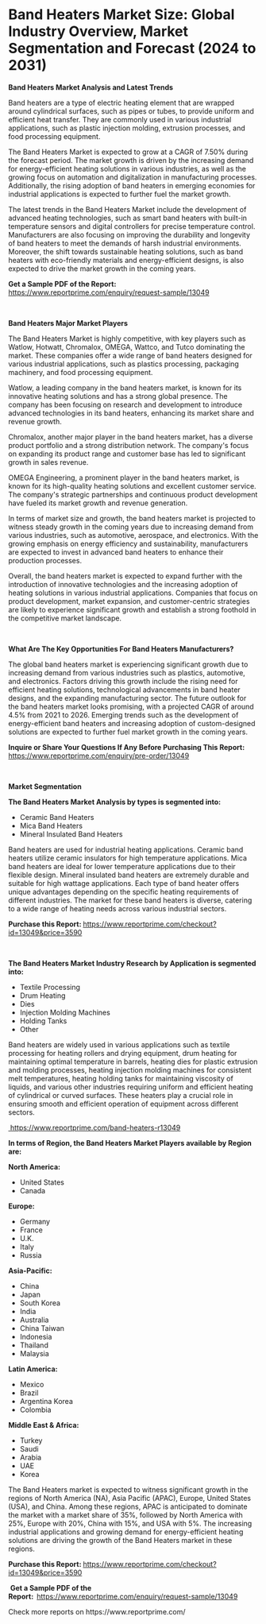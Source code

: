 <p><h1>Band Heaters Market Size: Global Industry Overview, Market Segmentation and Forecast (2024 to 2031)</h1></p><p><strong>Band Heaters Market Analysis and Latest Trends</strong></p>
<p><p>Band heaters are a type of electric heating element that are wrapped around cylindrical surfaces, such as pipes or tubes, to provide uniform and efficient heat transfer. They are commonly used in various industrial applications, such as plastic injection molding, extrusion processes, and food processing equipment.</p><p>The Band Heaters Market is expected to grow at a CAGR of 7.50% during the forecast period. The market growth is driven by the increasing demand for energy-efficient heating solutions in various industries, as well as the growing focus on automation and digitalization in manufacturing processes. Additionally, the rising adoption of band heaters in emerging economies for industrial applications is expected to further fuel the market growth.</p><p>The latest trends in the Band Heaters Market include the development of advanced heating technologies, such as smart band heaters with built-in temperature sensors and digital controllers for precise temperature control. Manufacturers are also focusing on improving the durability and longevity of band heaters to meet the demands of harsh industrial environments. Moreover, the shift towards sustainable heating solutions, such as band heaters with eco-friendly materials and energy-efficient designs, is also expected to drive the market growth in the coming years.</p></p>
<p><strong>Get a Sample PDF of the Report:&nbsp;</strong> <a href="https://www.reportprime.com/enquiry/request-sample/13049">https://www.reportprime.com/enquiry/request-sample/13049</a></p>
<p>&nbsp;</p>
<p><strong>Band Heaters Major Market Players</strong></p>
<p><p>The Band Heaters Market is highly competitive, with key players such as Watlow, Hotwatt, Chromalox, OMEGA, Wattco, and Tutco dominating the market. These companies offer a wide range of band heaters designed for various industrial applications, such as plastics processing, packaging machinery, and food processing equipment.</p><p>Watlow, a leading company in the band heaters market, is known for its innovative heating solutions and has a strong global presence. The company has been focusing on research and development to introduce advanced technologies in its band heaters, enhancing its market share and revenue growth.</p><p>Chromalox, another major player in the band heaters market, has a diverse product portfolio and a strong distribution network. The company's focus on expanding its product range and customer base has led to significant growth in sales revenue.</p><p>OMEGA Engineering, a prominent player in the band heaters market, is known for its high-quality heating solutions and excellent customer service. The company's strategic partnerships and continuous product development have fueled its market growth and revenue generation.</p><p>In terms of market size and growth, the band heaters market is projected to witness steady growth in the coming years due to increasing demand from various industries, such as automotive, aerospace, and electronics. With the growing emphasis on energy efficiency and sustainability, manufacturers are expected to invest in advanced band heaters to enhance their production processes.</p><p>Overall, the band heaters market is expected to expand further with the introduction of innovative technologies and the increasing adoption of heating solutions in various industrial applications. Companies that focus on product development, market expansion, and customer-centric strategies are likely to experience significant growth and establish a strong foothold in the competitive market landscape.</p></p>
<p>&nbsp;</p>
<p><strong>What Are The Key Opportunities For Band Heaters Manufacturers?</strong></p>
<p><p>The global band heaters market is experiencing significant growth due to increasing demand from various industries such as plastics, automotive, and electronics. Factors driving this growth include the rising need for efficient heating solutions, technological advancements in band heater designs, and the expanding manufacturing sector. The future outlook for the band heaters market looks promising, with a projected CAGR of around 4.5% from 2021 to 2026. Emerging trends such as the development of energy-efficient band heaters and increasing adoption of custom-designed solutions are expected to further fuel market growth in the coming years.</p></p>
<p><strong>Inquire or Share Your Questions If Any Before Purchasing This Report:</strong> <a href="https://www.reportprime.com/enquiry/pre-order/13049">https://www.reportprime.com/enquiry/pre-order/13049</a></p>
<p>&nbsp;</p>
<p><strong>Market Segmentation</strong></p>
<p><strong>The Band Heaters Market Analysis by types is segmented into:</strong></p>
<p><ul><li>Ceramic Band Heaters</li><li>Mica Band Heaters</li><li>Mineral Insulated Band Heaters</li></ul></p>
<p><p>Band heaters are used for industrial heating applications. Ceramic band heaters utilize ceramic insulators for high temperature applications. Mica band heaters are ideal for lower temperature applications due to their flexible design. Mineral insulated band heaters are extremely durable and suitable for high wattage applications. Each type of band heater offers unique advantages depending on the specific heating requirements of different industries. The market for these band heaters is diverse, catering to a wide range of heating needs across various industrial sectors.</p></p>
<p><strong>Purchase this Report:&nbsp;</strong><a href="https://www.reportprime.com/checkout?id=13049&price=3590">https://www.reportprime.com/checkout?id=13049&price=3590</a></p>
<p>&nbsp;</p>
<p><strong>The Band Heaters Market Industry Research by Application is segmented into:</strong></p>
<p><ul><li>Textile Processing</li><li>Drum Heating</li><li>Dies</li><li>Injection Molding Machines</li><li>Holding Tanks</li><li>Other</li></ul></p>
<p><p>Band heaters are widely used in various applications such as textile processing for heating rollers and drying equipment, drum heating for maintaining optimal temperature in barrels, heating dies for plastic extrusion and molding processes, heating injection molding machines for consistent melt temperatures, heating holding tanks for maintaining viscosity of liquids, and various other industries requiring uniform and efficient heating of cylindrical or curved surfaces. These heaters play a crucial role in ensuring smooth and efficient operation of equipment across different sectors.</p></p>
<p><a href="https://www.reportprime.com/band-heaters-r13049">&nbsp;https://www.reportprime.com/band-heaters-r13049</a></p>
<p><strong>In terms of Region, the Band Heaters Market Players available by Region are:</strong></p>
<p>
    <p> <strong> North America: </strong>
        <ul>
            <li>United States</li>
            <li>Canada</li>
        </ul>
        </p> 
    <p> <strong> Europe: </strong>
        <ul>
            <li>Germany</li>
            <li>France</li>
            <li>U.K.</li>
            <li>Italy</li>
            <li>Russia</li>
        </ul>
        </p> 
    <p> <strong> Asia-Pacific: </strong>
        <ul>
            <li>China</li>
            <li>Japan</li>
            <li>South Korea</li>
            <li>India</li>
            <li>Australia</li>
            <li>China Taiwan</li>
            <li>Indonesia</li>
            <li>Thailand</li>
            <li>Malaysia</li>
        </ul>
        </p> 
    <p> <strong> Latin America: </strong>
        <ul>
            <li>Mexico</li>
            <li>Brazil</li>
            <li>Argentina Korea</li>
            <li>Colombia</li>
        </ul>
        </p> 
    <p> <strong> Middle East & Africa: </strong>
        <ul>
            <li>Turkey</li>
            <li>Saudi</li>
            <li>Arabia</li>
            <li>UAE</li>
            <li>Korea</li>
        </ul>
    </p>
    </p>
<p><p>The Band Heaters market is expected to witness significant growth in the regions of North America (NA), Asia Pacific (APAC), Europe, United States (USA), and China. Among these regions, APAC is anticipated to dominate the market with a market share of 35%, followed by North America with 25%, Europe with 20%, China with 15%, and USA with 5%. The increasing industrial applications and growing demand for energy-efficient heating solutions are driving the growth of the Band Heaters market in these regions.</p></p>
<p><strong>Purchase this Report: </strong><a href="https://www.reportprime.com/checkout?id=13049&price=3590">https://www.reportprime.com/checkout?id=13049&price=3590</a></p>
<p>&nbsp;<strong>Get a Sample PDF of the Report:&nbsp;&nbsp;</strong><a href="https://www.reportprime.com/enquiry/request-sample/13049">https://www.reportprime.com/enquiry/request-sample/13049</a></p>
<p><strong></strong></p>
<p>Check more reports on https://www.reportprime.com/</p>